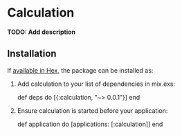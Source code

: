 # Calculation

**TODO: Add description**

## Installation

If [available in Hex](https://hex.pm/docs/publish), the package can be installed as:

  1. Add calculation to your list of dependencies in mix.exs:

        def deps do
          [{:calculation, "~> 0.0.1"}]
        end

  2. Ensure calculation is started before your application:

        def application do
          [applications: [:calculation]]
        end
